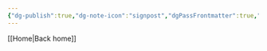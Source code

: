 ```yaml
---
{"dg-publish":true,"dg-note-icon":"signpost","dgPassFrontmatter":true,"noteIcon":"signpost","permalink":"/10-tags/fraqueza/","created":"2025-10-27T12:10:59.125+00:00","updated":"2025-10-27T12:11:07.084+00:00"}
---
```


[[Home\|Back home]]
